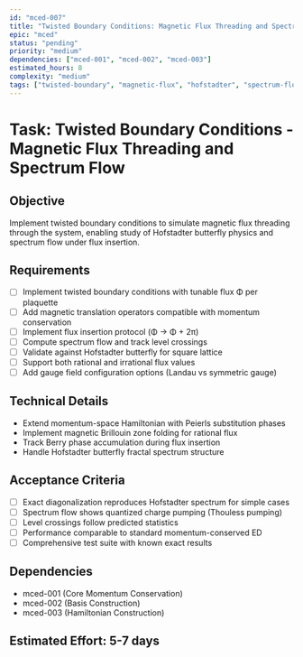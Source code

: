 ```yaml
---
id: "mced-007"
title: "Twisted Boundary Conditions: Magnetic Flux Threading and Spectrum Flow"
epic: "mced"
status: "pending"
priority: "medium"
dependencies: ["mced-001", "mced-002", "mced-003"]
estimated_hours: 8
complexity: "medium"
tags: ["twisted-boundary", "magnetic-flux", "hofstadter", "spectrum-flow"]
---
```


# Task: Twisted Boundary Conditions - Magnetic Flux Threading and Spectrum Flow

## Objective
Implement twisted boundary conditions to simulate magnetic flux threading through the system, enabling study of Hofstadter butterfly physics and spectrum flow under flux insertion.

## Requirements
- [ ] Implement twisted boundary conditions with tunable flux Φ per plaquette
- [ ] Add magnetic translation operators compatible with momentum conservation
- [ ] Implement flux insertion protocol (Φ → Φ + 2π)
- [ ] Compute spectrum flow and track level crossings
- [ ] Validate against Hofstadter butterfly for square lattice
- [ ] Support both rational and irrational flux values
- [ ] Add gauge field configuration options (Landau vs symmetric gauge)

## Technical Details
- Extend momentum-space Hamiltonian with Peierls substitution phases
- Implement magnetic Brillouin zone folding for rational flux
- Track Berry phase accumulation during flux insertion
- Handle Hofstadter butterfly fractal spectrum structure

## Acceptance Criteria
- [ ] Exact diagonalization reproduces Hofstadter spectrum for simple cases
- [ ] Spectrum flow shows quantized charge pumping (Thouless pumping)
- [ ] Level crossings follow predicted statistics
- [ ] Performance comparable to standard momentum-conserved ED
- [ ] Comprehensive test suite with known exact results

## Dependencies
- mced-001 (Core Momentum Conservation)
- mced-002 (Basis Construction)
- mced-003 (Hamiltonian Construction)

## Estimated Effort: 5-7 days